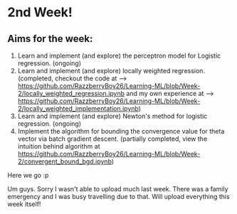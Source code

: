 # 2nd Week!
## Aims for the week:
1. Learn and implement (and explore) the perceptron model for Logistic regression. (ongoing)
2. Learn and implement (and explore) locally weighted regression. (completed, checkout the code at --> https://github.com/RazzberryBoy26/Learning-ML/blob/Week-2/locally_weighted_regression.ipynb and my own experience at --> https://github.com/RazzberryBoy26/Learning-ML/blob/Week-2/locally_weighted_implementation.ipynb)
3. Learn and implement (and explore) Newton's method for logistic regression. (ongoing)
4. Implement the algorithm for bounding the convergence value for theta vector via batch gradient descent. (partially completed, view the intuition behind algorithm at https://github.com/RazzberryBoy26/Learning-ML/blob/Week-2/convergent_bound_bgd.ipynb)

Here we go :p

Um guys. Sorry I wasn't able to upload much last week. There was a family emergency and I was busy travelling due to that. Will upload everything this week itself!
